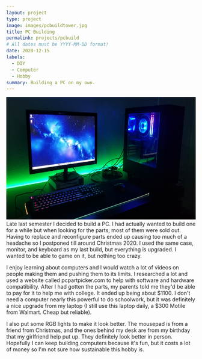 ```yaml
---
layout: project
type: project
image: images/pcbuildtower.jpg
title: PC Building
permalink: projects/pcbuild
# All dates must be YYYY-MM-DD format!
date: 2020-12-15
labels:
  - DIY
  - Computer
  - Hobby
summary: Building a PC on my own.
---
```

<div>
  <img width="672" height="326" src="../images/pcbuild.jpg">
</div>
Late last semester I decided to build a PC. I had actually wanted to build one for a while but when looking for the parts, most of them were sold out. Having to replace and reconfigure parts ended up causing too much of a headache so I postponed till around Christmas 2020. I used the same case, monitor, and keyboard as my last build, but everything is upgraded. I wanted to be able to game on it, but nothing too crazy. 

I enjoy learning about computers and I would watch a lot of videos on people making them and pushing them to its limits. I researched a lot and used a website called pcpartpicker.com to help with software and hardware compatibility. After I had gotten the parts, my parents told me they'd be able to pay for it to help me with college. It ended up being about $1100. I don't need a computer nearly this powerful to do schoolwork, but it was definitely a nice upgrade from my laptop (I still use this laptop daily, a $300 Motile from Walmart. Cheap but reliable). 

I also put some RGB lights to make it look better. The mousepad is from a friend from Christmas, and the ones behind my desk are from my birthday that my girlfriend help put up. They definitely look better in person. Hopefully I can keep building computers because it's fun, but it costs a lot of money so I'm not sure how sustainable this hobby is.
